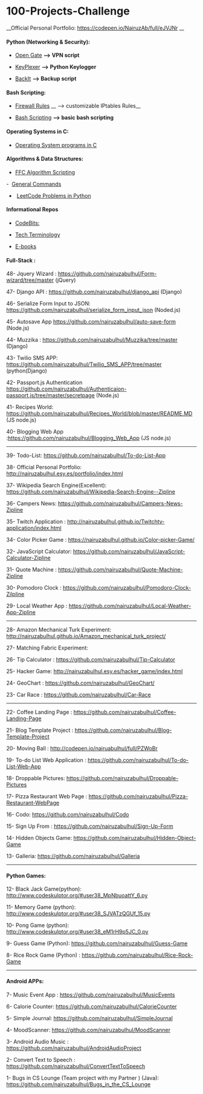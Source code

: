 # 100-Projects-Challenge

__Official Personal Portfolio: https://codepen.io/NairuzAb/full/eJVJNr __


#### Python (Networking & Security):  

-  [Open Gate](https://github.com/nairuzabulhul/OpenGate)   __--> VPN script__  

-  [KeyPlexer](https://github.com/nairuzabulhul/KeyPlexer)  __--> Python Keylogger__

-  [BackIt](https://github.com/nairuzabulhul/BackIT)        __--> Backup script__
 
 

#### Bash Scripting:

- [Firewall Rules](https://github.com/nairuzabulhul/Firewall_Rules)  __ --> customizable IPtables Rules__

- [Bash Scripting](https://github.com/nairuzabulhul/Bash_scripting)  __--> basic bash scripting__


 
#### Operating Systems in C:

- [Operating System programs in C](https://github.com/nairuzabulhul/Operating-System-in-C)



#### Algorithms & Data Structures:

-  [FFC Algorithm Scripting](https://github.com/nairuzabulhul/Free_Code_Camp_Algorithm)

-  [General Commands](https://github.com/nairuzabulhul/General-Commands)

-  [LeetCode Problems in Python ](https://github.com/nairuzabulhul/LeetCode)


#### Informational Repos

-  [CodeBits:](https://github.com/nairuzabulhul/.CodeBits)

-  [Tech Terminology](https://github.com/nairuzabulhul/Web-terminology)

-  [E-books](https://github.com/nairuzabulhul/E-Books)



#### Full-Stack :

48- Jquery Wizard : https://github.com/nairuzabulhul/Form-wizard/tree/master (jQuery)

47- Django API : https://github.com/nairuzabulhul/django_api (Django)

46- Serialize Form Input to JSON: https://github.com/nairuzabulhul/serialize_form_input_json (Noded.js)

45- Autosave App https://github.com/nairuzabulhul/auto-save-form  (Node.js)

44- Muzzika : https://github.com/nairuzabulhul/Muzzika/tree/master  (Django)

43- Twilio SMS APP: https://github.com/nairuzabulhul/Twilio_SMS_APP/tree/master         (python(Django)

42- Passport.js Authentication https://github.com/nairuzabulhul/Authenticaion-passport.js/tree/master/secretpage (Node.js)

41- Recipes World: https://github.com/nairuzabulhul/Recipes_World/blob/master/README.MD  (JS node.js)

40- Blogging Web App    :https://github.com/nairuzabulhul/Blogging_Web_App              (JS node.js)

------------------------------------------------------------------------------------------------------------------------------

39- Todo-List: https://github.com/nairuzabulhul/To-do-List-App

38- Official Personal Portfolio: http://nairuzabulhul.esy.es/portfolio/index.html

37- Wikipedia Search Engine(Excellent): https://github.com/nairuzabulhul/Wikipedia-Search-Engine--Zipline 

36- Campers News: https://github.com/nairuzabulhul/Campers-News-Zipline

35- Twitch Application : http://nairuzabulhul.github.io/Twitchtv-application/index.html

34- Color Picker Game : https://nairuzabulhul.github.io/Color-picker-Game/

32- JavaScript Calculator: https://github.com/nairuzabulhul/JavaScript-Calculator-Zipline

31- Quote Machine : https://github.com/nairuzabulhul/Quote-Machine-Zipline

30- Pomodoro Clock : https://github.com/nairuzabulhul/Pomodoro-Clock-Zilpline

29- Local Weather App : https://github.com/nairuzabulhul/Local-Weather-App-Zipline

--------------------------------------------------------------------------------------------------

28- Amazon Mechanical Turk Experiment: http://nairuzabulhul.github.io/Amazon_mechanical_turk_project/

27- Matching Fabric Experiment: 

26- Tip Calculator : https://github.com/nairuzabulhul/Tip-Calculator 

25- Hacker Game: http://nairuzabulhul.esy.es/hacker_game/index.html

24- GeoChart :   https://github.com/nairuzabulhul/GeoChart/

23- Car Race :  https://github.com/nairuzabulhul/Car-Race


------------------------------------------------------------------------------------------------------

22- Coffee Landing Page : https://github.com/nairuzabulhul/Coffee-Landing-Page

21- Blog Template Project : https://github.com/nairuzabulhul/Blog-Template-Project

20- Moving Ball : http://codepen.io/nairuabulhul/full/PZWoBr 

19- To-do List Web Application : https://github.com/nairuzabulhul/To-do-List-Web-App

18- Droppable Pictures: https://github.com/nairuzabulhul/Droppable-Pictures

17- Pizza Restaurant Web Page : https://github.com/nairuzabulhul/Pizza-Restaurant-WebPage

16- Codo: https://github.com/nairuzabulhul/Codo

15- Sign Up From : https://github.com/nairuzabulhul/Sign-Up-Form

14- Hidden Objects Game: https://github.com/nairuzabulhul/Hidden-Object-Game

13- Galleria: https://github.com/nairuzabulhul/Galleria

--------------------------------------------------------------------------------------------------------

#### Python Games:

12- Black Jack Game(python):  http://www.codeskulptor.org/#user38_MpNbuoattY_6.py 

11- Memory Game (python):  http://www.codeskulptor.org/#user38_SJVATzQGUf_15.py 

10- Pong Game (python):  http://www.codeskulptor.org/#user38_eM1rH9p5JC_0.py 

9-  Guess Game (Python): https://github.com/nairuzabulhul/Guess-Game

8-  Rice Rock Game (Python) : https://github.com/nairuzabulhul/Rice-Rock-Game

----------------------------------------------------------------------------------------------------------

#### Android APPs:

7- Music Event App : https://github.com/nairuzabulhul/MusicEvents

6- Calorie Counter: https://github.com/nairuzabulhul/CalorieCounter

5- Simple Journal: https://github.com/nairuzabulhul/SimpleJournal

4- MoodScanner: https://github.com/nairuzabulhul/MoodScanner

3- Android Audio Music : https://github.com/nairuzabulhul/AndroidAudioProject

2- Convert Text to Speech : https://github.com/nairuzabulhul/ConvertTextToSpeech

1- Bugs in CS Lounge (Team project with my Partner ) (Java): https://github.com/nairuzabulhul/Bugs_in_the_CS_Lounge
